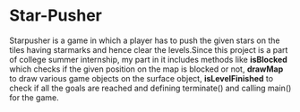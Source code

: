 # Star-Pusher
Starpusher is a game in which a player has to push the given stars on the tiles having starmarks and hence clear the levels.Since this project is a part of college summer internship, my part in it includes methods like **isBlocked** which checks if the given position on the map is blocked or not, **drawMap** to draw various game objects on the surface object, **isLevelFinished** to check if all the goals are reached and defining terminate() and calling main() for the game. 
